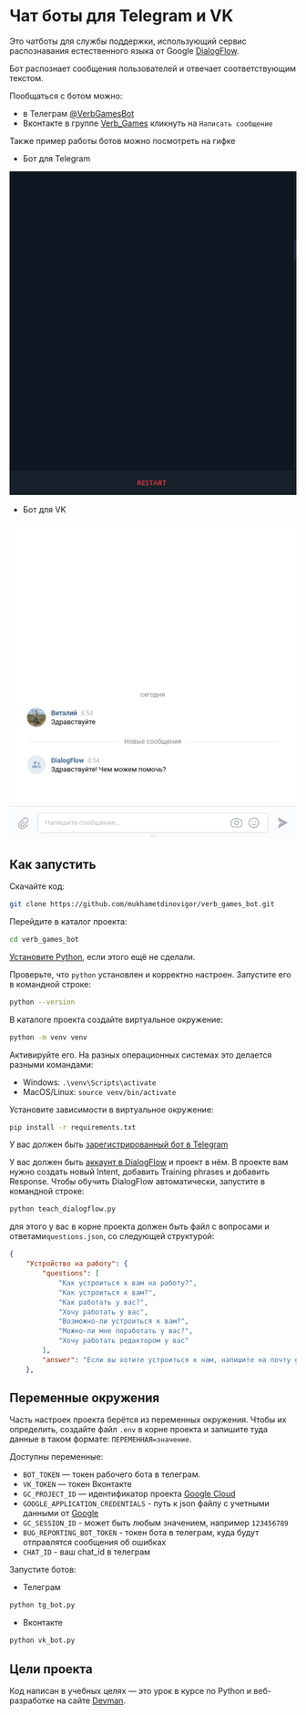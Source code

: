 # Чат боты для Telegram и VK

Это чатботы для службы поддержки, использующий сервис распознавания естественного языка от Google 
[DialogFlow](https://dialogflow.cloud.google.com/).

Бот распознает сообщения пользователей и отвечает соответствующим текстом.  

Пообщаться с ботом можно:

- в Телеграм [@VerbGamesBot](t.me/VerbGamesBot)
- Вконтакте в группе [Verb_Games](https://vk.com/club208071622) кликнуть на `Написать сообщение`

Также пример работы ботов можно посмотреть на гифке

- Бот для Telegram

![бот для Telegram](demo_tg_bot.gif)

- Бот для VK

![бот для VK](demo_vk_bot.gif)



## Как запустить

Скачайте код:
```sh
git clone https://github.com/mukhametdinovigor/verb_games_bot.git
```

Перейдите в каталог проекта:
```sh
cd verb_games_bot
```

[Установите Python](https://www.python.org/), если этого ещё не сделали.

Проверьте, что `python` установлен и корректно настроен. Запустите его в командной строке:
```sh
python --version
```

В каталоге проекта создайте виртуальное окружение:
```sh
python -m venv venv
```
Активируйте его. На разных операционных системах это делается разными командами:
- Windows: `.\venv\Scripts\activate`
- MacOS/Linux: `source venv/bin/activate`


Установите зависимости в виртуальное окружение:
```sh
pip install -r requirements.txt
```

У вас должен быть [зарегистрированный бот в Telegram](https://telegram.me/BotFather)

У вас должен быть [аккаунт в DialogFlow](https://telegram.me/BotFather) и проект в нём.
В проекте вам нужно создать новый Intent, добавить Training phrases и добавить Response.
Чтобы обучить DialogFlow автоматически, запустите в командной строке:

```sh
python teach_dialogflow.py
```
для этого у вас в корне проекта должен быть файл с вопросами и ответами`questions.json`, со следующей структурой:

```json
{
    "Устройство на работу": {
        "questions": [
            "Как устроиться к вам на работу?",
            "Как устроиться к вам?",
            "Как работать у вас?",
            "Хочу работать у вас",
            "Возможно-ли устроиться к вам?",
            "Можно-ли мне поработать у вас?",
            "Хочу работать редактором у вас"
        ],
        "answer": "Если вы хотите устроиться к нам, напишите на почту game-of-verbs@gmail.com мини-эссе о себе и прикрепите ваше портфолио."
    },
```

## Переменные окружения

Часть настроек проекта берётся из переменных окружения. Чтобы их определить, создайте файл `.env` в корне проекта
и запишите туда данные в таком формате: `ПЕРЕМЕННАЯ=значение`.

Доступны переменные:
- `BOT_TOKEN` — токен рабочего бота в телеграм.
- `VK_TOKEN` — токен Вконтакте
- `GC_PROJECT_ID` — идентификатор проекта [Google Cloud](https://cloud.google.com/dialogflow/es/docs/quick/setup)
- `GOOGLE_APPLICATION_CREDENTIALS` - путь к json файлу с учетными данными от [Google](https://cloud.google.com/docs/authentication/getting-started)
- `GC_SESSION_ID` - может быть любым значением, например `123456789`
- `BUG_REPORTING_BOT_TOKEN` - токен бота в телеграм, куда будут отправлятся сообщения об ошибках
- `CHAT_ID` - ваш chat_id в телеграм

Запустите ботов:

- Телеграм

```sh
python tg_bot.py
```

- Вконтакте

```sh
python vk_bot.py
```


## Цели проекта

Код написан в учебных целях — это урок в курсе по Python и веб-разработке на сайте [Devman](https://dvmn.org).